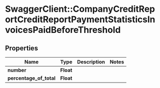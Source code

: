 # SwaggerClient::CompanyCreditReportCreditReportPaymentStatisticsInvoicesPaidBeforeThreshold

## Properties
Name | Type | Description | Notes
------------ | ------------- | ------------- | -------------
**number** | **Float** |  | 
**percentage_of_total** | **Float** |  | 


